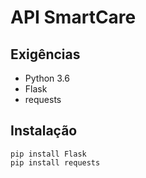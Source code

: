 # API SmartCare 

## Exigências
- Python 3.6
- Flask
- requests

## Instalação
```
pip install Flask
pip install requests
```
